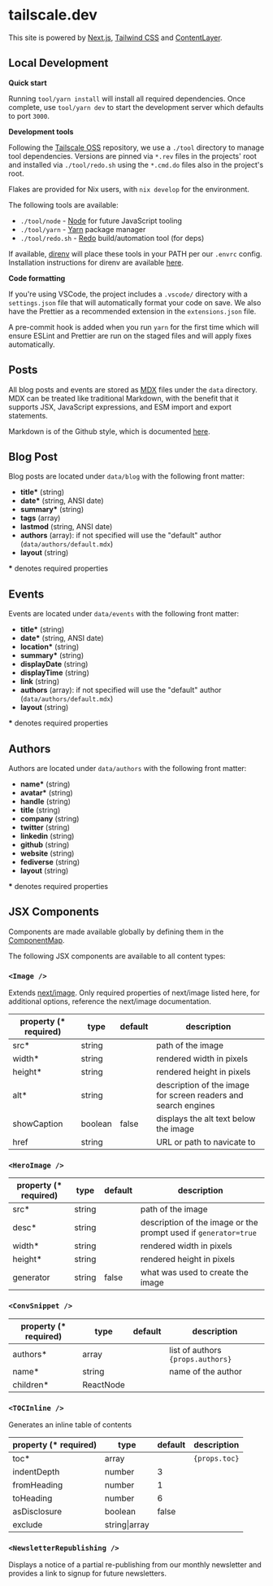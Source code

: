 # tailscale.dev

This site is powered by [Next.js](https://nextjs.org/), [Tailwind CSS](https://tailwindcss.com/) and [ContentLayer](https://www.contentlayer.dev/).

## Local Development

**Quick start**

Running `tool/yarn install` will install all required dependencies. Once complete, use `tool/yarn dev` to start the development server which defaults to port `3000`.

**Development tools**

Following the [Tailscale OSS](https://github.com/tailscale/tailscale) repository, we use a `./tool` directory to manage tool dependencies. Versions are pinned via `*.rev` files in the projects' root and installed via `./tool/redo.sh` using the `*.cmd.do` files also in the project's root.

Flakes are provided for Nix users, with `nix develop` for the environment.

The following tools are available:

- `./tool/node` - [Node](https://nodejs.org/) for future JavaScript tooling
- `./tool/yarn` - [Yarn](https://yarnpkg.com/) package manager
- `./tool/redo.sh` - [Redo](https://github.com/apenwarr/redo) build/automation tool (for deps)

If available, [direnv](https://direnv.net/) will place these tools in your PATH per our `.envrc` config. Installation instructions for direnv are available [here](https://direnv.net/docs/installation.html).

**Code formatting**

If you're using VSCode, the project includes a `.vscode/` directory with a `settings.json` file that will automatically format your code on save. We also have the Prettier as a recommended extension in the `extensions.json` file.

A pre-commit hook is added when you run `yarn` for the first time which will ensure ESLint and Prettier are run on the staged files and will apply fixes automatically.

## Posts

All blog posts and events are stored as [MDX](https://mdxjs.com) files under the `data` directory. MDX can be treated like traditional Markdown, with the benefit that it supports JSX, JavaScript expressions, and ESM import and export statements.

Markdown is of the Github style, which is documented [here](https://docs.github.com/get-started/writing-on-github).

## Blog Post

Blog posts are located under `data/blog` with the following front matter:

- **title\*** (string)
- **date\*** (string, ANSI date)
- **summary\*** (string)
- **tags** (array)
- **lastmod** (string, ANSI date)
- **authors** (array): if not specified will use the "default" author (`data/authors/default.mdx`)
- **layout** (string)

**\*** denotes required properties

## Events

Events are located under `data/events` with the following front matter:

- **title\*** (string)
- **date\*** (string, ANSI date)
- **location\*** (string)
- **summary\*** (string)
- **displayDate** (string)
- **displayTime** (string)
- **link** (string)
- **authors** (array): if not specified will use the "default" author (`data/authors/default.mdx`)
- **layout** (string)

**\*** denotes required properties

## Authors

Authors are located under `data/authors` with the following front matter:

- **name\*** (string)
- **avatar\*** (string)
- **handle** (string)
- **title** (string)
- **company** (string)
- **twitter** (string)
- **linkedin** (string)
- **github** (string)
- **website** (string)
- **fediverse** (string)
- **layout** (string)

**\*** denotes required properties

## JSX Components

Components are made available globally by defining them in the [ComponentMap](blob/main/components/MDXComponents.tsx).

The following JSX components are available to all content types:

### `<Image />`

Extends [next/image](https://nextjs.org/docs/api-reference/next/image). Only required properties of next/image listed here, for additional options, reference the next/image documentation.

| property (\* required) | type    | default | description                                                    |
| ---------------------- | ------- | ------- | -------------------------------------------------------------- |
| src\*                  | string  |         | path of the image                                              |
| width\*                | string  |         | rendered width in pixels                                       |
| height\*               | string  |         | rendered height in pixels                                      |
| alt\*                  | string  |         | description of the image for screen readers and search engines |
| showCaption            | boolean | false   | displays the alt text below the image                          |
| href                   | string  |         | URL or path to navicate to                                     |

### `<HeroImage />`

| property (\* required) | type   | default | description                                                     |
| ---------------------- | ------ | ------- | --------------------------------------------------------------- |
| src\*                  | string |         | path of the image                                               |
| desc\*                 | string |         | description of the image or the prompt used if `generator=true` |
| width\*                | string |         | rendered width in pixels                                        |
| height\*               | string |         | rendered height in pixels                                       |
| generator              | string | false   | what was used to create the image                               |

### `<ConvSnippet />`

| property (\* required) | type      | default | description                       |
| ---------------------- | --------- | ------- | --------------------------------- |
| authors\*              | array     |         | list of authors `{props.authors}` |
| name\*                 | string    |         | name of the author                |
| children\*             | ReactNode |         |                                   |

### `<TOCInline />`

Generates an inline table of contents

| property (\* required) | type          | default | description   |
| ---------------------- | ------------- | ------- | ------------- |
| toc\*                  | array         |         | `{props.toc}` |
| indentDepth            | number        | 3       |               |
| fromHeading            | number        | 1       |               |
| toHeading              | number        | 6       |               |
| asDisclosure           | boolean       | false   |               |
| exclude                | string\|array |         |               |

### `<NewsletterRepublishing />`

Displays a notice of a partial re-publishing from our monthly newsletter and provides a link to signup for future newsletters.
